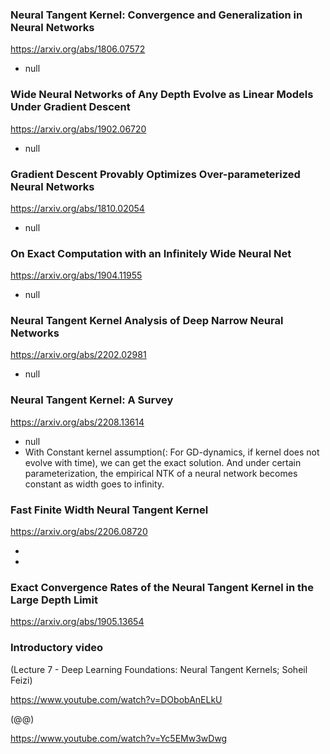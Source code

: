 ### Neural Tangent Kernel: Convergence and Generalization in Neural Networks

<https://arxiv.org/abs/1806.07572>

- null

### Wide Neural Networks of Any Depth Evolve as Linear Models Under Gradient Descent

<https://arxiv.org/abs/1902.06720>

- null

### Gradient Descent Provably Optimizes Over-parameterized Neural Networks

<https://arxiv.org/abs/1810.02054>

- null

### On Exact Computation with an Infinitely Wide Neural Net

<https://arxiv.org/abs/1904.11955>

- null

### Neural Tangent Kernel Analysis of Deep Narrow Neural Networks

<https://arxiv.org/abs/2202.02981>

- null

### Neural Tangent Kernel: A Survey

<https://arxiv.org/abs/2208.13614>

- null
- With Constant kernel assumption(: For GD-dynamics, if kernel does not evolve with time),
we can get the exact solution. 
And under certain parameterization, the empirical NTK of a neural network becomes
constant as width goes to infinity. 

### Fast Finite Width Neural Tangent Kernel

<https://arxiv.org/abs/2206.08720>

-
-


### Exact Convergence Rates of the Neural Tangent Kernel in the Large Depth Limit


<https://arxiv.org/abs/1905.13654>



### Introductory video

(Lecture 7 - Deep Learning Foundations: Neural Tangent Kernels; Soheil Feizi)

<https://www.youtube.com/watch?v=DObobAnELkU>


(@@)

<https://www.youtube.com/watch?v=Yc5EMw3wDwg>
